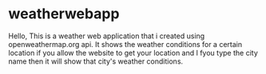 # weatherwebapp
Hello,
This is a weather web application that i created using openweathermap.org api.
It shows the weather conditions for a certain location if you allow the website to get your location and I fyou type the city name then it will show that city's weather conditions.
